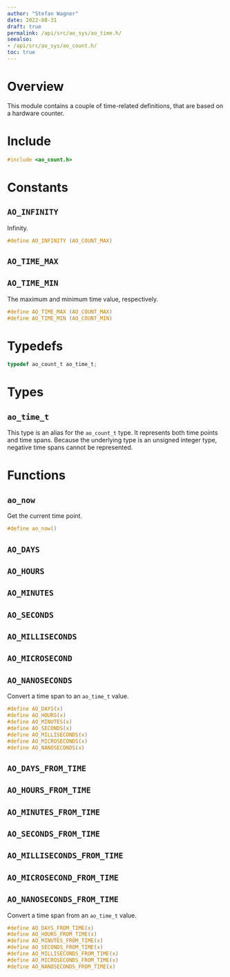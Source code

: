 ```yaml
---
author: "Stefan Wagner"
date: 2022-08-31
draft: true
permalink: /api/src/ao_sys/ao_time.h/
seealso:
- /api/src/ao_sys/ao_count.h/
toc: true
---
```


# Overview

This module contains a couple of time-related definitions, that are based on a hardware counter.

# Include

```c
#include <ao_count.h>
```

# Constants

## `AO_INFINITY`

Infinity.

```c
#define AO_INFINITY (AO_COUNT_MAX)
```

## `AO_TIME_MAX`
## `AO_TIME_MIN`

The maximum and minimum time value, respectively.

```c
#define AO_TIME_MAX (AO_COUNT_MAX)
#define AO_TIME_MIN (AO_COUNT_MIN)
```

# Typedefs

```c
typedef ao_count_t ao_time_t;
```

# Types

## `ao_time_t`

This type is an alias for the `ao_count_t` type. It represents both time points and time spans. Because the underlying type is an unsigned integer type, negative time spans cannot be represented.

# Functions

## `ao_now`

Get the current time point.

```c
#define ao_now()
```

## `AO_DAYS`
## `AO_HOURS`
## `AO_MINUTES`
## `AO_SECONDS`
## `AO_MILLISECONDS`
## `AO_MICROSECOND`
## `AO_NANOSECONDS`

Convert a time span to an `ao_time_t` value.

```c
#define AO_DAYS(x)
#define AO_HOURS(x)
#define AO_MINUTES(x)
#define AO_SECONDS(x)
#define AO_MILLISECONDS(x)
#define AO_MICROSECONDS(x)
#define AO_NANOSECONDS(x)
```

## `AO_DAYS_FROM_TIME`
## `AO_HOURS_FROM_TIME`
## `AO_MINUTES_FROM_TIME`
## `AO_SECONDS_FROM_TIME`
## `AO_MILLISECONDS_FROM_TIME`
## `AO_MICROSECOND_FROM_TIME`
## `AO_NANOSECONDS_FROM_TIME`

Convert a time span from an `ao_time_t` value.

```c
#define AO_DAYS_FROM_TIME(x)
#define AO_HOURS_FROM_TIME(x)
#define AO_MINUTES_FROM_TIME(x)
#define AO_SECONDS_FROM_TIME(x)
#define AO_MILLISECONDS_FROM_TIME(x)
#define AO_MICROSECONDS_FROM_TIME(x)
#define AO_NANOSECONDS_FROM_TIME(x)
```
